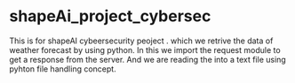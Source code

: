 # shapeAi_project_cybersec
This is for shapeAI cybeersecurity peoject .
which we retrive the data of weather forecast by using python.
In this we import the request module to get a response from the server.
And we are reading the into a text file using pyhton file handling concept.
